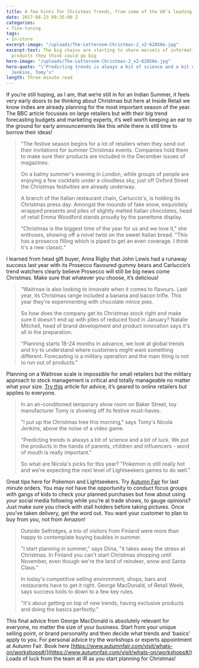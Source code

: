 ```yaml
---
title: A few hints for Christmas Trends, from some of the UK’s leading retailers
date: 2017-08-23 09:35:00 Z
categories:
- fine-tuning
tags:
- In-store
excerpt-image: "/uploads/The-Letteroom-Christmas-2_v2-62850e.jpg"
excerpt-text: The big chains are starting to share morsels of information about the
  products they think could go big
hero-image: "/uploads/The-Letteroom-Christmas-2_v2-62850e.jpg"
hero-quote: "\"Predicting trends is always a bit of science and a bit of luck” Nicola
  Jenkins, Tomy’s"
length: Three minute read
---
```


If you’re still hoping, as I am, that we’re still in for an Indian Summer, it feels very early doors to be thinking about Christmas but here at Inside Retail we know indies are already planning for the most important season of the year. The BBC article focusses on large retailers but with their big trend forecasting budgets and marketing experts, it’s well worth keeping an ear to the ground for early announcements like this while there is still time to borrow their ideas!

> “The festive season begins for a lot of retailers when they send out their invitations for summer Christmas events. Companies hold them to make sure their products are included in the December issues of magazines.
>
> On a balmy summer's evening in London, while groups of people are enjoying a few cocktails under a cloudless sky, just off Oxford Street the Christmas festivities are already underway.
>
> A branch of the Italian restaurant chain, Carluccio's, is holding its Christmas press day. Amongst the mounds of fake snow, exquisitely wrapped presents and piles of slightly melted Italian chocolates, head of retail Emma Woodford stands proudly by the panettone display.
>
> "Christmas is the biggest time of the year for us and we love it," she enthuses, showing off a novel twist on the sweet Italian bread. "This has a prosecco filling which is piped to get an even coverage. I think it's a new classic."

I learned from head gift buyer, Anna Rigby that John Lewis had a runaway success last year with its Prosecco flavoured gummy bears and Carluccio’s trend watchers clearly believe Prosecco will still be big news come Christmas. Make sure that whatever you choose, it’s delicious!

> “Waitrose is also looking to innovate when it comes to flavours. Last year, its Christmas range included a banana and bacon trifle. This year they're experimenting with chocolate mince pies.
>
> So how does the company get its Christmas stock right and make sure it doesn't end up with piles of reduced food in January? Natalie Mitchell, head of brand development and product innovation says it's all in the preparation.
>
> "Planning starts 18-24 months in advance, we look at global trends and try to understand where customers might want something different. Forecasting is a military operation and the main thing is not to run out of products."

Planning on a Waitrose scale is impossible for small retailers but the military approach to stock management is critical and totally manageable no matter what your size. [Try this](http://insideretail.com/articles/how-to-be-successful-in-ecommerce-this-christmas/) article for advice, it’s geared to online retailers but applies to everyone.

> In an air-conditioned temporary show room on Baker Street, toy manufacturer Tomy is showing off its festive must-haves.
>
> "I put up the Christmas tree this morning," says Tomy's Nicola Jenkins, above the noise of a video game.
>
> "Predicting trends is always a bit of science and a bit of luck. We put the products in the hands of parents, children and influencers - word of mouth is really important."
>
> So what are Nicola's picks for this year? "Pokemon is still really hot and we're expecting the next level of Lightseekers games to do well."

Great tips here for Pokemon and Lightseekers. Try [Autumn Fair](https://www.autumnfair.com/) for last minute orders. You may not have the opportunity to conduct focus groups with gangs of kids to check your planned purchases but how about using your social media following while you’re at trade shows, to gauge opinions? Just make sure you check with stall holders before taking pictures. Once you’ve taken delivery, get the word out. You want your customer to plan to buy from you, not from Amazon!

> Outside Selfridges, a trio of visitors from Finland were more than happy to contemplate buying baubles in summer.
>
> "I start planning in summer," says Diina, "it takes away the stress at Christmas. In Finland you can't start Christmas shopping until November, even though we're the land of reindeer, snow and Santa Claus."
>
> In today's competitive selling environment, shops, bars and restaurants have to get it right. George MacDonald, of Retail Week, says success boils to down to a few key rules.
>
> "It's about getting on top of new trends, having exclusive products and doing the basics perfectly."

This final advice from George MacDonald is absolutely relevant for everyone, no matter the size of your business. Start from your unique selling point, or brand personality and then decide what trends and ‘basics’ apply to you. For personal advice try the workshops or experts appointment at Autumn Fair. Book here [https://www.autumnfair.com/visit/whats-on/workshops#/](https://www.autumnfair.com/visit/whats-on/workshops#/)
Loads of luck from the team at IR as you start planning for Christmas!